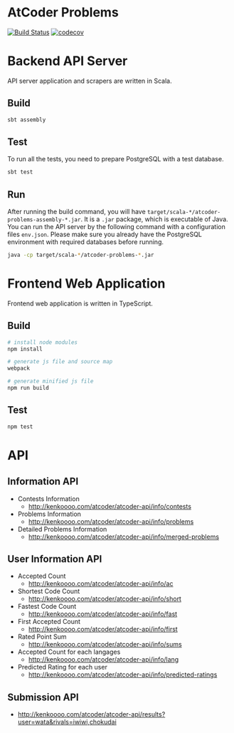 # AtCoder Problems

[![Build Status](https://travis-ci.org/kenkoooo/AtCoderProblems.svg?branch=master)](https://travis-ci.org/kenkoooo/AtCoderProblems)
[![codecov](https://codecov.io/gh/kenkoooo/AtCoderProblems/branch/master/graph/badge.svg)](https://codecov.io/gh/kenkoooo/AtCoderProblems)

# Backend API Server

API server application and scrapers are written in Scala.

## Build

```bash
sbt assembly
```

## Test
To run all the tests, you need to prepare PostgreSQL with a test database.

```bash
sbt test
```

## Run 
After running the build command, you will have `target/scala-*/atcoder-problems-assembly-*.jar`. It is a `.jar` package, which is executable of Java. You can run the API server by the following command with a configuration files `env.json`. Please make sure you already have the PostgreSQL environment with required databases before running.
```bash
java -cp target/scala-*/atcoder-problems-*.jar
```

# Frontend Web Application

Frontend web application is written in TypeScript.

## Build

```bash
# install node modules
npm install

# generate js file and source map
webpack

# generate minified js file
npm run build
```

## Test

```bash
npm test
```

# API

## Information API

- Contests Information
  - http://kenkoooo.com/atcoder/atcoder-api/info/contests
- Problems Information
  - http://kenkoooo.com/atcoder/atcoder-api/info/problems
- Detailed Problems Information
  - http://kenkoooo.com/atcoder/atcoder-api/info/merged-problems

## User Information API

- Accepted Count
  - http://kenkoooo.com/atcoder/atcoder-api/info/ac
- Shortest Code Count
  - http://kenkoooo.com/atcoder/atcoder-api/info/short
- Fastest Code Count
  - http://kenkoooo.com/atcoder/atcoder-api/info/fast
- First Accepted Count
  - http://kenkoooo.com/atcoder/atcoder-api/info/first
- Rated Point Sum
  - http://kenkoooo.com/atcoder/atcoder-api/info/sums
- Accepted Count for each langages
  - http://kenkoooo.com/atcoder/atcoder-api/info/lang
- Predicted Rating for each user
  - http://kenkoooo.com/atcoder/atcoder-api/info/predicted-ratings

## Submission API
  - http://kenkoooo.com/atcoder/atcoder-api/results?user=wata&rivals=iwiwi,chokudai
